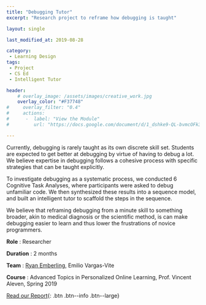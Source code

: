 ```yaml
---
title: "Debugging Tutor"
excerpt: "Research project to reframe how debugging is taught"

layout: single

last_modified_at: 2019-08-28

category:
 - Learning Design
tags: 
 - Project
 - CS Ed
 - Intelligent Tutor

header:
    # overlay_image: /assets/images/creative_work.jpg
    overlay_color: "#F37748"
#     overlay_filter: "0.4"
#     actions:
#      -  label: "View the Module"
#         url: "https://docs.google.com/document/d/1_dshke9-QL-bvmcOFk3OJjf_1akMt6k4JClXesCpS54/edit?usp=sharing"

---
```

Currently, debugging is rarely taught as its own discrete skill set. Students are expected to get better at debugging by virtue of having to debug a lot. We believe expertise in debugging follows a cohesive process with specific strategies that can be taught explicitly. 

To investigate debugging as a systematic process, we conducted 6 Cognitive Task Analyses, where participants were asked to debug unfamiliar code. We then synthesized these results into a sequence model, and built an intelligent tutor to scaffold the steps in the sequence. 

We believe that reframing debugging from a minute skill to something broader, akin to medical diagnosis or the scientific method, is can make debugging easier to learn and thus lower the frustrations of novice programmers.

**Role** : Researcher

**Duration** : 2 months

**Team** : [Ryan Emberling](https://emberling.education), Emilio Vargas-Vite

**Course** : Advanced Topics in Personalized Online Learning, Prof. Vincent Aleven, Spring 2019

[Read our Report](https://docs.google.com/document/d/1gHYkQ4q4C-qs-p00Kh-AOq04-BzuXMEIeRdQyxGxUuE/edit?usp=sharing){: .btn .btn--info .btn--large}

